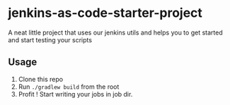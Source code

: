 # jenkins-as-code-starter-project
A neat little project that uses our jenkins utils and helps you  to get started and start testing your scripts


## Usage

1. Clone this repo
2. Run `./gradlew build` from the root
3. Profit ! Start writing your jobs in job dir. 

